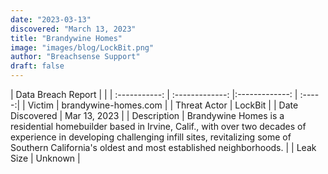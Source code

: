 ```yaml
---
date: "2023-03-13"
discovered: "March 13, 2023"
title: "Brandywine Homes"
image: "images/blog/LockBit.png"
author: "Breachsense Support"
draft: false
---
```


| Data Breach Report           |              | 
| :-----------: | :-------------:     |:-------------:    | :-----:|
| Victim      | brandywine-homes.com      | 
| Threat Actor      | LockBit      | 
| Date Discovered      | Mar 13, 2023      | 
| Description      | Brandywine Homes is a residential homebuilder based in Irvine, Calif., with over two decades of experience in developing challenging infill sites, revitalizing some of Southern California's oldest and most established neighborhoods.      | 
| Leak Size      | Unknown      | 

